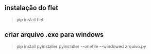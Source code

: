 ## instalação do flet
> pip install flet

## criar arquivo .exe para windows
> pip install pyinstaller
> pyinstaller --onefile --windowed arquivo.py